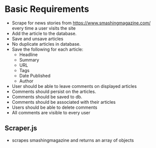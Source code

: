 # Basic Requirements
* Scrape for news stories from https://www.smashingmagazine.com/ every time a user visits the site
* Add the article to the database.
* Save and unsave articles
* No duplicate articles in database.
* Save the following for each article:
	* Headline
	* Summary
	* URL
	* Tags
	* Date Published
	* Author
* User should be able to leave comments on displayed articles
* Comments should persist on the articles.
* Comments should be saved to db.
* Comments should be associated with their articles
* Users should be able to delete comments
* All comments are visible to every user

## Scraper.js
* scrapes smashingmagazine and returns an array of objects